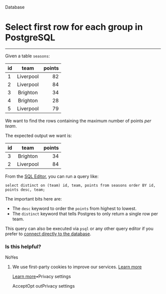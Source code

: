 Database

# Select first row for each group in PostgreSQL

* * *

Given a table `seasons`:

| id | team | points |
| --- | :-: | --: |
| 1 | Liverpool | 82 |
| 2 | Liverpool | 84 |
| 3 | Brighton | 34 |
| 4 | Brighton | 28 |
| 5 | Liverpool | 79 |

We want to find the rows containing the maximum number of points _per team_.

The expected output we want is:

| id | team | points |
| --- | :-: | --: |
| 3 | Brighton | 34 |
| 2 | Liverpool | 84 |

From the [SQL Editor](https://supabase.com/dashboard/project/_/sql), you can run a query like:

`
select distinct
on (team) id,
team,
points
from
seasons
order BY
id,
points desc,
team;
`

The important bits here are:

- The `desc` keyword to order the `points` from highest to lowest.
- The `distinct` keyword that tells Postgres to only return a single row per team.

This query can also be executed via `psql` or any other query editor if you prefer to [connect directly to the database](https://supabase.com/docs/guides/database/connecting-to-postgres#direct-connections).

### Is this helpful?

NoYes

1. We use first-party cookies to improve our services. [Learn more](https://supabase.com/privacy#8-cookies-and-similar-technologies-used-on-our-european-services)



   [Learn more](https://supabase.com/privacy#8-cookies-and-similar-technologies-used-on-our-european-services)•Privacy settings





   AcceptOpt outPrivacy settings